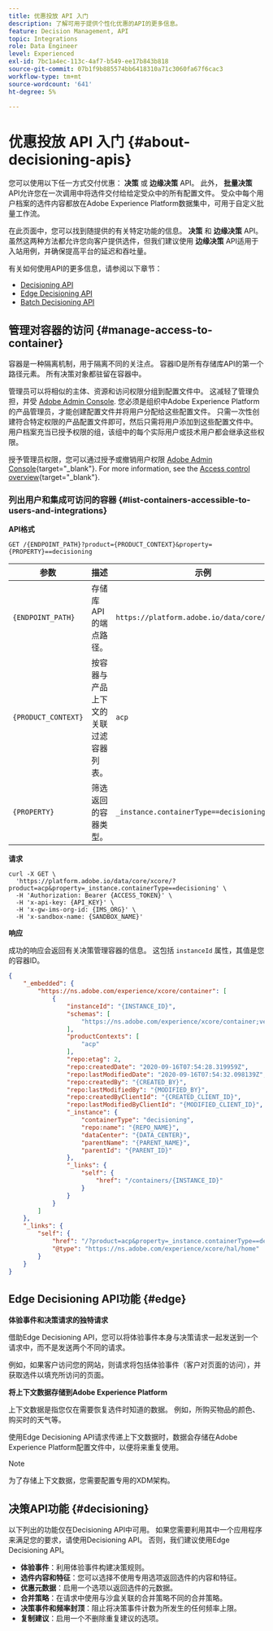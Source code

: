 ```yaml
---
title: 优惠投放 API 入门
description: 了解可用于提供个性化优惠的API的更多信息。
feature: Decision Management, API
topic: Integrations
role: Data Engineer
level: Experienced
exl-id: 7bc1a4ec-113c-4af7-b549-ee17b843b818
source-git-commit: 07b1f9b885574bb6418310a71c3060fa67f6cac3
workflow-type: tm+mt
source-wordcount: '641'
ht-degree: 5%

---
```


# 优惠投放 API 入门 {#about-decisioning-apis}

您可以使用以下任一方式交付优惠： **决策** 或 **边缘决策** API。 此外， **批量决策** API允许您在一次调用中将选件交付给给定受众中的所有配置文件。 受众中每个用户档案的选件内容都放在Adobe Experience Platform数据集中，可用于自定义批量工作流。

在此页面中，您可以找到随提供的有关特定功能的信息。 **决策** 和 **边缘决策** API。 虽然这两种方法都允许您向客户提供选件，但我们建议使用 **边缘决策** API适用于入站用例，并确保提高平台的延迟和吞吐量。


有关如何使用API的更多信息，请参阅以下章节：
* [Decisioning API](decisioning-api.md)
* [Edge Decisioning API](edge-decisioning-api.md)
* [Batch Decisioning API](batch-decisioning-api.md)

## 管理对容器的访问 {#manage-access-to-container}

容器是一种隔离机制，用于隔离不同的关注点。 容器ID是所有存储库API的第一个路径元素。 所有决策对象都驻留在容器中。

管理员可以将相似的主体、资源和访问权限分组到配置文件中。 这减轻了管理负担，并受 [Adobe Admin Console](https://adminconsole.adobe.com/). 您必须是组织中Adobe Experience Platform的产品管理员，才能创建配置文件并将用户分配给这些配置文件。 只需一次性创建符合特定权限的产品配置文件即可，然后只需将用户添加到这些配置文件中。 用户档案充当已授予权限的组，该组中的每个实际用户或技术用户都会继承这些权限。

授予管理员权限，您可以通过授予或撤销用户权限 [Adobe Admin Console](https://adminconsole.adobe.com/){target="_blank"}. For more information, see the [Access control overview](https://experienceleague.adobe.com/docs/experience-platform/access-control/home.html?lang=zh-Hans){target="_blank"}.

### 列出用户和集成可访问的容器 {#list-containers-accessible-to-users-and-integrations}

**API格式**

```http
GET /{ENDPOINT_PATH}?product={PRODUCT_CONTEXT}&property={PROPERTY}==decisioning
```

| 参数 | 描述 | 示例 |
| --------- | ----------- | ------- |
| `{ENDPOINT_PATH}` | 存储库API的端点路径。 | `https://platform.adobe.io/data/core/xcore/` |
| `{PRODUCT_CONTEXT}` | 按容器与产品上下文的关联过滤容器列表。 | `acp` |
| `{PROPERTY}` | 筛选返回的容器类型。 | `_instance.containerType==decisioning` |

**请求**

```shell
curl -X GET \
  'https://platform.adobe.io/data/core/xcore/?product=acp&property=_instance.containerType==decisioning' \
  -H 'Authorization: Bearer {ACCESS_TOKEN}' \
  -H 'x-api-key: {API_KEY}' \
  -H 'x-gw-ims-org-id: {IMS_ORG}' \
  -H 'x-sandbox-name: {SANDBOX_NAME}'
```

**响应**

成功的响应会返回有关决策管理容器的信息。 这包括 `instanceId` 属性，其值是您的容器ID。

```json
{
    "_embedded": {
        "https://ns.adobe.com/experience/xcore/container": [
            {
                "instanceId": "{INSTANCE_ID}",
                "schemas": [
                    "https://ns.adobe.com/experience/xcore/container;version=0.5"
                ],
                "productContexts": [
                    "acp"
                ],
                "repo:etag": 2,
                "repo:createdDate": "2020-09-16T07:54:28.319959Z",
                "repo:lastModifiedDate": "2020-09-16T07:54:32.098139Z",
                "repo:createdBy": "{CREATED_BY}",
                "repo:lastModifiedBy": "{MODIFIED_BY}",
                "repo:createdByClientId": "{CREATED_CLIENT_ID}",
                "repo:lastModifiedByClientId": "{MODIFIED_CLIENT_ID}",
                "_instance": {
                    "containerType": "decisioning",
                    "repo:name": "{REPO_NAME}",
                    "dataCenter": "{DATA_CENTER}",
                    "parentName": "{PARENT_NAME}",
                    "parentId": "{PARENT_ID}"
                },
                "_links": {
                    "self": {
                        "href": "/containers/{INSTANCE_ID}"
                    }
                }
            }
        ]
    },
    "_links": {
        "self": {
            "href": "/?product=acp&property=_instance.containerType==decisioning",
            "@type": "https://ns.adobe.com/experience/xcore/hal/home"
        }
    }
}
```

## Edge Decisioning API功能 {#edge}

**体验事件和决策请求的独特请求**

借助Edge Decisioning API，您可以将体验事件本身与决策请求一起发送到一个请求中，而不是发送两个不同的请求。

例如，如果客户访问您的网站，则请求将包括体验事件（客户对页面的访问），并获取选件以填充所访问的页面。

**将上下文数据存储到Adobe Experience Platform**

上下文数据是指您仅在需要恢复选件时知道的数据。 例如，所购买物品的颜色、购买时的天气等。

使用Edge Decisioning API请求传递上下文数据时，数据会存储在Adobe Experience Platform配置文件中，以便将来重复使用。

>[!NOTE]
>
>为了存储上下文数据，您需要配置专用的XDM架构。

## 决策API功能 {#decisioning}

以下列出的功能仅在Decisioning API中可用。 如果您需要利用其中一个应用程序来满足您的要求，请使用Decisioning API。 否则，我们建议使用Edge Decisioning API。

* **体验事件**：利用体验事件构建决策规则。
* **选件内容和特征**：您可以选择不使用专用选项返回选件的内容和特征。
* **优惠元数据**：启用一个选项以返回选件的元数据。
* **合并策略**：在请求中使用与沙盒关联的合并策略不同的合并策略。
* **决策事件和频率封顶**：阻止将决策事件计数为所发生的任何频率上限。
* **复制建议**：启用一个不删除重复建议的选项。
